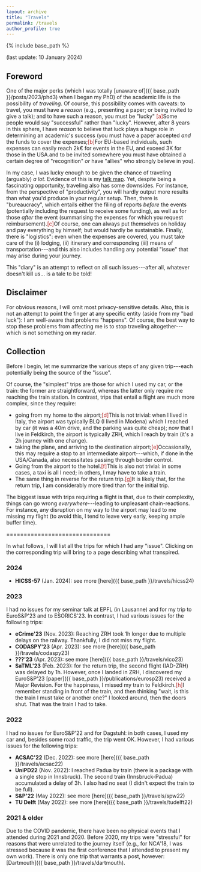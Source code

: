 ```yaml
---
layout: archive
title: "Travels"
permalink: /travels
author_profile: true
---
```


{% include base_path %}

(last update: 10 January 2024) 



## Foreword

One of the major perks (which I was totally [unaware of]({{ base_path }}/posts/2023/phd3) when I began my PhD) of the academic life is the possibility of _traveling_. Of course, this possibility comes with caveats: to travel, you must have a _reason_ (e.g., presenting a paper; or being invited to give a talk); and to have such a reason, you must be "lucky" <span class="footnote"><a style="color:firebrick">[a]</a><span class="footnote_content">Some people would say "successful" rather than "lucky". However, after 8 years in this sphere, I have _reason_ to believe that luck plays a huge role in determining an academic's success</span></span> (you must have a paper accepted _and_ the funds to cover the expenses;<span class="footnote"><a style="color:firebrick">[b]</a><span class="footnote_content">For EU-based individuals, such expenses can easily reach 2k€ for events in the EU, and exceed 3K for those in the USA.</span></span>and to be invited somewhere you must have obtained a certain degree of "recognition" _or_ have "allies" who strongly believe in you).

In my case, I was lucky enough to be given the chance of traveling (arguably) _a lot_. Evidence of this is my [talk map](https://www.giovanniapruzzese.com/talkmap.html). Yet, despite being a fascinating opportunity, traveling also has some downsides. For instance, from the perspective of "productivity", you will hardly output more results than what you'd produce in your regular setup. Then, there is "bureaucracy", which entails either the filing of reports _before_ the events (potentially including the request to receive some funding), as well as for those _after_ the event (summarising the expenses for which you request reimbursement).<span class="footnote"><a style="color:firebrick">[c]</a><span class="footnote_content">Of course, one can always put themselves on holiday and pay everything by himself; but would hardly be sustainable.</span></span> Finally, there is "logistics": even when the expenses are covered, you must take care of the (i) lodging, (ii) itinerary and corresponding (iii) means of transportation---and this also includes handling any potential "issue" that may arise during your journey.

This "diary" is an attempt to reflect on all such issues---after all, whatever doesn't kill us... is a tale to be told!

## Disclaimer

For obvious reasons, I will omit most privacy-sensitive details. Also, this is not an attempt to point the finger at any specific entity (aside from my "bad luck"): I am well-aware that problems "happens". Of course, the best way to stop these problems from affecting me is to stop traveling altogether---which is not something on my radar.

## Collection

Before I begin, let me summarize the various steps of any given trip---each potentially being the source of the "issue".

Of course, the "simplest" trips are those for which I used my car, or the train: the former are straightforward, whereas the latter only require me reaching the train station. In contrast, trips that entail a flight are much more complex, since they require: 

* going from my home to the airport;<span class="footnote"><a style="color:firebrick">[d]</a><span class="footnote_content">This is not trivial: when I lived in Italy, the airport was typically BLQ (I lived in Modena) which I reached by car (it was a 40m drive, and the parking was quite cheap); now that I live in Feldkirch, the airport is typically ZRH, which I reach by train (it's a 2h journey with one change).</span></span> 
* taking the plane, and arriving to the destination airport;<span class="footnote"><a style="color:firebrick">[e]</a><span class="footnote_content">Occasionally, this may require a stop to an intermediate airport---which, if done in the USA/Canada, also necessitates passing through border control.</span></span>
* Going from the airport to the hotel.<span class="footnote"><a style="color:firebrick">[f]</a><span class="footnote_content">This is also not trivial: in some cases, a taxi is all I need; in others, I may have to take a train.</span></span>
* The same thing in reverse for the return trip.<span class="footnote"><a style="color:firebrick">[g]</a><span class="footnote_content">It is likely that, for the return trip, I am considerably more tired than for the initial trip.</span></span>

The biggest issue with trips requiring a flight is that, due to their complexity, things can go wrong _everywhere_---leading to unpleasant chain-reactions. For instance, any disruption on my way to the airport may lead to me missing my flight (to avoid this, I tend to leave very early, keeping ample buffer time).

==============================

In what follows, I will list all the trips for which I had any "issue". Clicking on the corresponding trip will bring to a page describing what transpired.

### 2024

* **HICSS-57** (Jan. 2024): see more [here]({{ base_path }}/travels/hicss24)

### 2023

I had no issues for my seminar talk at EPFL (in Lausanne) and for my trip to EuroS&P'23 and to ESORICS'23. In contrast, I had various issues for the following trips:

* **eCrime'23** (Nov. 2023): Reaching ZRH took 1h longer due to multiple delays on the railway. Thankfully, I did not miss my flight.
* **CODASPY'23** (Apr. 2023): see more [here]({{ base_path }}/travels/codaspy23)
* **???'23** (Apr. 2023): see more [here]({{ base_path }}/travels/vico23)
* **SaTML'23** (Feb. 2023): for the return trip, the second flight (IAD-ZRH) was delayed by 1h. However, once I landed in ZRH, I discovered my EuroS&P'23 [paper]({{ base_path }}/publications/eurosp23) received a Major Revision. For the happiness, I missed my train to Feldkirch.<span class="footnote"><a style="color:firebrick">[h]</a><span class="footnote_content">I remember standing in front of the train, and then thinking "wait, is this the train I must take or another one?" I looked around, then the doors shut. That was the train I had to take.</span></span>

### 2022

I had no issues for EuroS&P'22 and for Dagstuhl: in both cases, I used my car and, besides some road traffic, the trip went OK. However, I had various issues for the following trips:

* **ACSAC'22** (Dec. 2022): see more [here]({{ base_path }}/travels/acsac22) 
* **UniPD22** (Nov. 2022): I reached Padua by train (there is a package with a single stop in Innsbruck). The second train (Innsbruck-Padua) accumulated a delay of 3h. I also had no seat (I didn't expect the train to be full).
* **S&P'22** (May 2022): see more [here]({{ base_path }}/travels/spw22)
* **TU Delft** (May 2022): see more [here]({{ base_path }}/travels/tudelft22)

### 2021 & older

Due to the COVID pandemic, there have been no physical events that I attended during 2021 and 2020. Before 2020, my trips were "stressful" for reasons that were unrelated to the journey itself (e.g., for NCA'18, I was stressed because it was the first conference that I attended to present my own work). There is only one trip that warrants a post, however: [Dartmouth]({{ base_path }}/travels/dartmouth).
